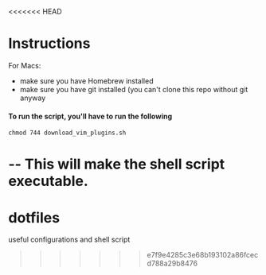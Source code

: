 <<<<<<< HEAD
# Instructions

For Macs:

- make sure you have Homebrew installed
- make sure you have git installed (you can't clone this repo without git anyway

#### To run the script, you'll have to run the following

`chmod 744 download_vim_plugins.sh`

-- This will make the shell script executable. 
=======
# dotfiles

useful configurations and shell script
>>>>>>> e7f9e4285c3e68b193102a86fcecd788a29b8476
